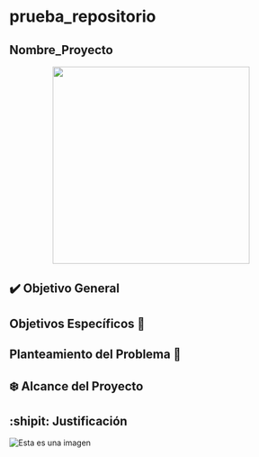 # prueba_repositorio

## Nombre_Proyecto
<P align="center">
  <img src="https://github.com/jeya13/prueba_repositorio/blob/main/Logo/Logo.png" width="350"/>
</p>

## :heavy_check_mark: Objetivo General

## Objetivos Específicos :space_invader:

## Planteamiento del Problema :mag_right:

## :snowflake: Alcance del Proyecto

## :shipit: Justificación

![Esta es una imagen](https://myoctocat.com/assets/images/base-octocat.svg)

